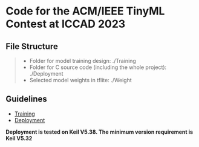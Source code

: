# Code for the ACM/IEEE TinyML Contest at ICCAD 2023

## File Structure

> + Folder for model training design: ./Training
> + Folder for C source code (including the whole project): ./Deployment
> + Selected model weights in tflite: ./Weight

## Guidelines
- [Training](doc/training.md)
- [Deployment](doc/deployment.md)

**Deployment is tested on Keil V5.38. The minimum version requirement is Keil V5.32**
